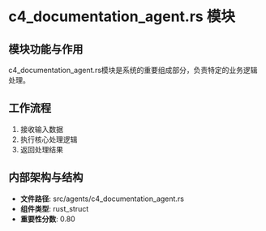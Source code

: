 # c4_documentation_agent.rs 模块

## 模块功能与作用
c4_documentation_agent.rs模块是系统的重要组成部分，负责特定的业务逻辑处理。

## 工作流程
1. 接收输入数据
2. 执行核心处理逻辑
3. 返回处理结果

## 内部架构与结构
- **文件路径**: src/agents/c4_documentation_agent.rs
- **组件类型**: rust_struct
- **重要性分数**: 0.80

